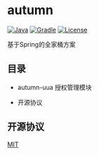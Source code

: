 # autumn

[![Java](https://img.shields.io/badge/java-^1.8.0-orange.svg?style=flat-square)](http://www.oracle.com/technetwork/java/index.html)
[![Gradle](https://img.shields.io/badge/gradle-4.3.1-brightgreen.svg?style=flat-square)](https://gradle.org/)
[![License](https://img.shields.io/badge/license-MIT-blue.svg?style=flat-square)](https://tldrlegal.com/license/mit-license)

基于Spring的全家桶方案

## 目录

* autumn-uua 授权管理模块

* 开源协议

## 开源协议

[MIT](https://tldrlegal.com/license/mit-license)
